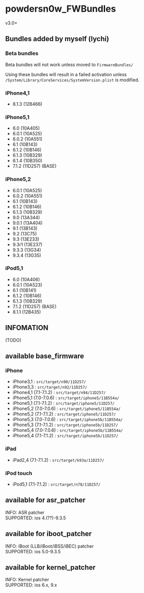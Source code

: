 # powdersn0w_FWBundles
v3.0+

## Bundles added by myself (lychi)

### Beta bundles

Beta bundles will not work unless moved to `FirmwareBundles/`

Using these bundles will result in a failed activation unless `/System/Library/CoreServices/SystemVersion.plist` is modified.

### iPhone4,1
- 8.1.3 (12B466)

### iPhone5,1
- 6.0 (10A405)
- 6.0.1 (10A525)
- 6.0.2 (10A551)
- 6.1 (10B143)
- 6.1.2 (10B146)
- 6.1.3 (10B329)
- 6.1.4 (10B350)
- 7.1.2 (11D257) (BASE)

### iPhone5,2
- 6.0.1 (10A525)
- 6.0.2 (10A551)
- 6.1 (10B143)
- 6.1.2 (10B146)
- 6.1.3 (10B329)
- 9.0 (13A344)
- 9.0.1 (13A404)
- 9.1 (13B143)
- 9.2 (13C75)
- 9.3 (13E233)
- 9.3r1 (13E237)
- 9.3.3 (13G34)
- 9.3.4 (13G35)

### iPod5,1
- 6.0 (10A406)
- 6.0.1 (10A523)
- 6.1 (10B141)
- 6.1.2 (10B146)
- 6.1.3 (10B329)
- 7.1.2 (11D257) (BASE)
- 8.1.1 (12B435)

## INFOMATION
(TODO)  


## available base_firmware
### iPhone
- iPhone3,1 : `src/target/n90/11D257/`  
- iPhone3,3 : `src/target/n92/11D257/`  
- iPhone4,1 (7.1-7.1.2) : `src/target/n94/11D257/`  
- iPhone5,1 (7.0-7.0.6) : `src/target/iphone5/11B554a/`  
- iPhone5,1 (7.1-7.1.2) : `src/target/iphone5/11D257/`  
- iPhone5,2 (7.0-7.0.6) : `src/target/iphone5/11B554a/`  
- iPhone5,2 (7.1-7.1.2) : `src/target/iphone5/11D257/`  
- iPhone5,3 (7.0-7.0.6) : `src/target/iphone5b/11B554a/`  
- iPhone5,3 (7.1-7.1.2) : `src/target/iphone5b/11D257/`  
- iPhone5,4 (7.0-7.0.6) : `src/target/iphone5b/11B554a/`  
- iPhone5,4 (7.1-7.1.2) : `src/target/iphone5b/11D257/`  

### iPad
- iPad2,4 (7.1-7.1.2) : `src/target/k93a/11D257/`  

### iPod touch
- iPod5,1 (7.1-7.1.2) : `src/target/n78/11D257/`  


## available for asr_patcher
INFO: ASR patcher  
SUPPORTED: ios 4.(??)-9.3.5  


## available for iboot_patcher
INFO: iBoot (LLB/iBoot/iBSS/iBEC) patcher  
SUPPORTED: ios 5.0-9.3.5  


## available for kernel_patcher  
INFO: Kernel patcher  
SUPPORTED: ios 6.x, 9.x  

